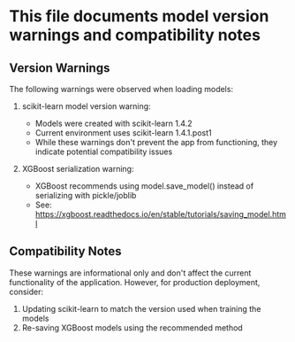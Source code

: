 # This file documents model version warnings and compatibility notes

## Version Warnings

The following warnings were observed when loading models:

1. scikit-learn model version warning:
   - Models were created with scikit-learn 1.4.2
   - Current environment uses scikit-learn 1.4.1.post1
   - While these warnings don't prevent the app from functioning, they indicate potential compatibility issues

2. XGBoost serialization warning:
   - XGBoost recommends using model.save_model() instead of serializing with pickle/joblib
   - See: https://xgboost.readthedocs.io/en/stable/tutorials/saving_model.html

## Compatibility Notes

These warnings are informational only and don't affect the current functionality of the application. However, for production deployment, consider:

1. Updating scikit-learn to match the version used when training the models
2. Re-saving XGBoost models using the recommended method
